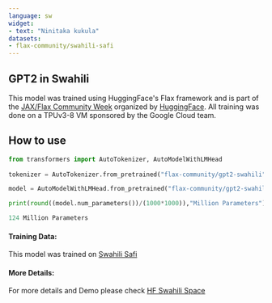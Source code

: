 ```yaml
---
language: sw
widget:
- text: "Ninitaka kukula"
datasets:
- flax-community/swahili-safi
---
```


## GPT2 in Swahili

This model was trained using HuggingFace's Flax framework and is part of the [JAX/Flax Community Week](https://discuss.huggingface.co/t/open-to-the-community-community-week-using-jax-flax-for-nlp-cv/7104) organized by [HuggingFace](https://huggingface.co). All training was done on a TPUv3-8 VM sponsored by the Google Cloud team.

## How to use

```python
from transformers import AutoTokenizer, AutoModelWithLMHead
  
tokenizer = AutoTokenizer.from_pretrained("flax-community/gpt2-swahili")

model = AutoModelWithLMHead.from_pretrained("flax-community/gpt2-swahili")

print(round((model.num_parameters())/(1000*1000)),"Million Parameters")

124 Million Parameters
```

#### **Training Data**:
This model was trained on [Swahili Safi](https://huggingface.co/datasets/flax-community/swahili-safi)


#### **More Details**:
For more details and Demo please check [HF Swahili Space](https://huggingface.co/spaces/flax-community/Swahili)

